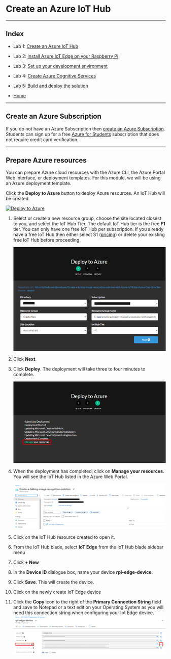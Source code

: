 # Create an Azure IoT Hub

---

## Index

* Lab 1: [Create an Azure IoT Hub](../module_1_create_iot_hub/README.md)
* Lab 2: [Install Azure IoT Edge on your Raspberry Pi](../module_2_install_azure_iot_edge/README.md)
* Lab 3: [Set up your development environment](../module_3_set_up_computer/README.md)
* Lab 4: [Create Azure Cognitive Services](../module_4_create_azure_resources/README.md)
* Lab 5: [Build and deploy the solution](../module_5_building_the_solution/README.md)

* [Home](../../README.md)

---

## Create an Azure Subscription

If you do not have an Azure Subscription then [create an Azure Subscription](https://azure.microsoft.com/en-us/free/). Students can sign up for a free [Azure for Students](https://azure.microsoft.com/en-us/free/students/) subscription that does not require credit card verification.

---

## Prepare Azure resources

You can prepare Azure cloud resources with the Azure CLI, the Azure Portal Web interface, or deployment templates. For this module, we will be using an Azure deployment template.

Click the **Deploy to Azure** button to deploy Azure resources. An IoT Hub will be created.

[![Deploy to Azure](https://azuredeploy.net/deploybutton.png)](https://azuredeploy.net/?repository=https://github.com/gloveboxes/Create-a-talking-image-recognition-solution-with-Azure-IoT-Edge-Azure-Cognitive-Services/tree/master/zdocs/azure-deployment)

1. Select or create a new resource group, choose the site located closest to you, and select the IoT Hub Tier. The default IoT Hub tier is the free **F1** tier. You can only have one free IoT Hub per subscription. If you already have a free IoT Hub then either select S1 ([pricing](https://azure.microsoft.com/en-us/pricing/details/iot-hub/)) or delete your existing free IoT Hub before proceeding.

    ![](../resources/azure-deployment-settings.png)

2. Click **Next**.
3. Click **Deploy**. The deployment will take three to four minutes to complete.

    ![](../resources/azure-deployment-completed.png)

4. When the deployment has completed, click on **Manage your resources**. You will see the IoT Hub listed in the Azure Web Portal.

    ![](../resources/azure-iot-resources.png)

5. Click on the IoT Hub resource created to open it.
6. From the IoT Hub blade, select **IoT Edge** from the IoT Hub blade sidebar menu
7. Click **+ New**
8. In the **Device ID** dialogue box, name your device **rpi-edge-device**.
9. Click **Save**. This will create the device.
10. Click on the newly create IoT Edge device
11. Click the **Copy** icon to the right of the **Primary Connection String** field and save to Notepad or a text edit on your Operating System as you will need this connection string when configuring your Iot Edge device.
    ![](../resources/iot-edge-device-connaction-string.png)
